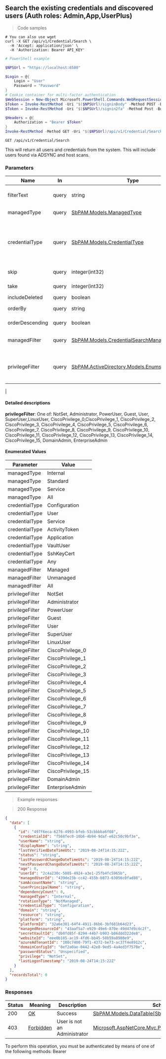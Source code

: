 
## Search the existing credentials and discovered users (Auth roles: Admin,App,UserPlus)

<a id="opIdSearchAsync"></a>

> Code samples

```shell
# You can also use wget
curl -X GET /api/v1/Credential/Search \
  -H 'Accept: application/json' \
  -H 'Authorization: Bearer API_KEY'

```

```powershell
# PowerShell example

$NPSUrl = "https://localhost:6500"

$Login = @{
    Login = "User"
    Password = "Password"
}
# Cookie container for multi-factor authentication
$WebSession = New-Object Microsoft.PowerShell.Commands.WebRequestSession
$Token = Invoke-RestMethod -Uri "$($NPSUrl)/signinBody" -Method POST -Body (ConvertTo-Json $Login) -WebSession $WebSession -ContentType "application/json"
$Token = Invoke-RestMethod -Uri "$($NPSUrl)/signin2fa" -Method Post -Body $MfaCode -Headers @{Authorization = "Bearer $Token"} -WebSession $WebSession -ContentType "application/json"

$Headers = @{
    Authorization = "Bearer $Token"
}
Invoke-RestMethod -Method GET -Uri "$($NPSUrl)/api/v1/Credential/Search -Headers $Headers -ContentType "application/json"
```

`GET /api/v1/Credential/Search`

This will return all users and credentials from the system.
This will include users found via ADSYNC and host scans.

<h3 id="search-the-existing-credentials-and-discovered-users-(auth-roles:-admin,app,userplus)-parameters">Parameters</h3>

|Name|In|Type|Required|Description|
|---|---|---|---|---|
|filterText|query|string|false|Case-insensitive contains search of username|
|managedType|query|[SbPAM.Models.ManagedType](../Models/sbpam.models.managedtype.md)|false|One of: All, Internal, Standard, Service|
|credentialType|query|[SbPAM.Models.CredentialType](../Models/sbpam.models.credentialtype.md)|false|One of: Any, Configuration, User, Service, ActivityToken, Application, VaultUser, SshKeyCert|
|skip|query|integer(int32)|false|Start at this item (default: 0)|
|take|query|integer(int32)|false|Return this number of items (default: 10)|
|includeDeleted|query|boolean|false|Include deleted items|
|orderBy|query|string|false|Property name to order results by|
|orderDescending|query|boolean|false|Use descending sort order|
|managedFilter|query|[SbPAM.Models.CredentialSearchManagedFilter](../Models/sbpam.models.credentialsearchmanagedfilter.md)|false|One of: All = -1, Managed, Unmanaged|
|privilegeFilter|query|[SbPAM.ActiveDirectory.Models.Enums.UserPrivilege](../Models/sbpam.activedirectory.models.enums.userprivilege.md)|false|One of: NotSet, Administrator, PowerUser, Guest, User, SuperUser,LinuxUser,
|

#### Detailed descriptions

**privilegeFilter**: One of: NotSet, Administrator, PowerUser, Guest, User, SuperUser,LinuxUser,
            CiscoPrivilege_0,CiscoPrivilege_1, CiscoPrivilege_2, CiscoPrivilege_3, CiscoPrivilege_4,
            CiscoPrivilege_5, CiscoPrivilege_6, CiscoPrivilege_7, CiscoPrivilege_8, CiscoPrivilege_9,
            CiscoPrivilege_10, CiscoPrivilege_11, CiscoPrivilege_12, CiscoPrivilege_13, CiscoPrivilege_14,
            CiscoPrivilege_15, DomainAdmin, EnterpriseAdmin

#### Enumerated Values

|Parameter|Value|
|---|---|
|managedType|Internal|
|managedType|Standard|
|managedType|Service|
|managedType|All|
|credentialType|Configuration|
|credentialType|User|
|credentialType|Service|
|credentialType|ActivityToken|
|credentialType|Application|
|credentialType|VaultUser|
|credentialType|SshKeyCert|
|credentialType|Any|
|managedFilter|Managed|
|managedFilter|Unmanaged|
|managedFilter|All|
|privilegeFilter|NotSet|
|privilegeFilter|Administrator|
|privilegeFilter|PowerUser|
|privilegeFilter|Guest|
|privilegeFilter|User|
|privilegeFilter|SuperUser|
|privilegeFilter|LinuxUser|
|privilegeFilter|CiscoPrivilege_0|
|privilegeFilter|CiscoPrivilege_1|
|privilegeFilter|CiscoPrivilege_2|
|privilegeFilter|CiscoPrivilege_3|
|privilegeFilter|CiscoPrivilege_4|
|privilegeFilter|CiscoPrivilege_5|
|privilegeFilter|CiscoPrivilege_6|
|privilegeFilter|CiscoPrivilege_7|
|privilegeFilter|CiscoPrivilege_8|
|privilegeFilter|CiscoPrivilege_9|
|privilegeFilter|CiscoPrivilege_10|
|privilegeFilter|CiscoPrivilege_11|
|privilegeFilter|CiscoPrivilege_12|
|privilegeFilter|CiscoPrivilege_13|
|privilegeFilter|CiscoPrivilege_14|
|privilegeFilter|CiscoPrivilege_15|
|privilegeFilter|DomainAdmin|
|privilegeFilter|EnterpriseAdmin|

> Example responses

> 200 Response

```json
{
  "data": [
    {
      "id": "497f6eca-6276-4993-bfeb-53cbbbba6f08",
      "credentialId": "f568fec0-10b6-4b94-9daf-e62c50c9bf3e",
      "userName": "string",
      "displayName": "string",
      "lastVerifiedDateTimeUtc": "2019-08-24T14:15:22Z",
      "status": "string",
      "lastPasswordChangeDateTimeUtc": "2019-08-24T14:15:22Z",
      "nextPasswordChangeDateTimeUtc": "2019-08-24T14:15:22Z",
      "age": 0,
      "userId": "2c4a230c-5085-4924-a3e1-25fb4fc5965b",
      "managedUserId": "439de23b-cc42-455b-b873-63056c0fad88",
      "samAccountName": "string",
      "userPrincipalName": "string",
      "dependencyCount": 0,
      "managedType": "Internal",
      "rotationType": "NotManaged",
      "credentialType": "Configuration",
      "domain": "string",
      "resource": "string",
      "platform": "string",
      "platformId": "32a6e381-64f4-4911-86b6-3bf681b64d23",
      "managedResourceId": "43aaf5a7-e929-49e6-870e-49d47d9cdc2f",
      "secretVaultId": "db0fd85f-8294-44b7-b903-b86ddd322de8",
      "websiteId": "eee0b185-ac19-4fd6-bb45-58b59a8988e9",
      "azureAdTenantId": "108c7400-79f1-4372-be73-ac37f4e8912c",
      "domainConfigId": "0ef2a0ae-0442-42e8-9ed5-4a4ed3f7578e",
      "passwordStatus": "Unspecified",
      "privilege": "NotSet",
      "lastLogonTimestamp": "2019-08-24T14:15:22Z"
    }
  ],
  "recordsTotal": 0
}
```

<h3 id="search-the-existing-credentials-and-discovered-users-(auth-roles:-admin,app,userplus)-responses">Responses</h3>

|Status|Meaning|Description|Schema|
|---|---|---|---|
|200|[OK](https://tools.ietf.org/html/rfc7231#section-6.3.1)|Success|[SbPAM.Models.DataTable[SbPAM.Models.CredentialResult]](../Models/sbpam.models.datatable_sbpam.models.credentialresult.md)|
|403|[Forbidden](https://tools.ietf.org/html/rfc7231#section-6.5.3)|User is not an Administrator|[Microsoft.AspNetCore.Mvc.ProblemDetails](../Models/microsoft.aspnetcore.mvc.problemdetails.md)|

<aside class="warning">
To perform this operation, you must be authenticated by means of one of the following methods:
Bearer
</aside>


